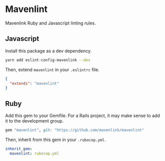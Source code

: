 # Mavenlint

Mavenlink Ruby and Javascript linting rules.

## Javascript

Install this package as a dev dependency.

```bash
yarn add eslint-config-mavenlink --dev
```

Then, extend `mavenlint` in your `.eslintrc` file.

```json
{
  "extends": "mavenlint"
}
```

## Ruby

Add this gem to your Gemfile. For a Rails project, it may make sense to add it to the development group.

```rb
gem "mavenlint", git: "https://github.com/mavenlink/mavenlint"
```

Then, inherit from this gem in your `.rubocop.yml`.

```yml
inherit_gem:
  mavenlint: rubocop.yml
```
